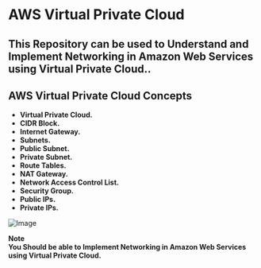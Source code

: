 
# AWS Virtual Private Cloud

## This Repository can be used to Understand and Implement Networking in Amazon Web Services using Virtual Private Cloud..

## AWS Virtual Private Cloud Concepts

- **Virtual Private Cloud.**<br>
- **CIDR Block.**
- **Internet Gateway.**
- **Subnets.**
- **Public Subnet.**
- **Private Subnet.**
- **Route Tables.**
- **NAT Gateway.**
- **Network Access Control List.**
- **Security Group.**
- **Public IPs.**
- **Private IPs.**

![Image](https://github.com/user-attachments/assets/2e596ae3-e485-4069-a268-47261e2423a4)

**Note**<br>
**You Should be able to Implement Networking in Amazon Web Services using Virtual Private Cloud.**
